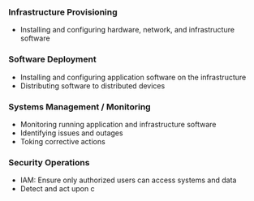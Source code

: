 ### Infrastructure Provisioning
- Installing and configuring hardware, network, and infrastructure software

### Software Deployment
- Installing and configuring application software on the infrastructure
- Distributing software to distributed devices 

### Systems Management / Monitoring
- Monitoring running application and infrastructure software
- Identifying issues and outages
- Toking corrective actions

### Security Operations
- IAM: Ensure only authorized users can access systems and data
- Detect and act upon c